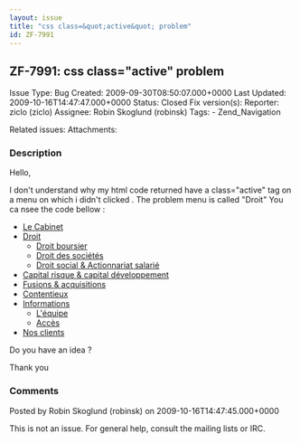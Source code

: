 ```yaml
---
layout: issue
title: "css class=&quot;active&quot; problem"
id: ZF-7991
---
```


ZF-7991: css class="active" problem
-----------------------------------

 Issue Type: Bug Created: 2009-09-30T08:50:07.000+0000 Last Updated: 2009-10-16T14:47:47.000+0000 Status: Closed Fix version(s): 
 Reporter:  ziclo (ziclo)  Assignee:  Robin Skoglund (robinsk)  Tags: - Zend\_Navigation
 
 Related issues: 
 Attachments: 
### Description

Hello,

I don't understand why my html code returned have a class="active" tag on a menu on which i didn't clicked . The problem menu is called "Droit" You ca nsee the code bellow :

- [Le Cabinet](/cabinet/index/cabinet)
- [Droit](#)
  - [Droit boursier](/cabinet/index/droitboursier)
  - [Droit des sociétés](/cabinet/index/droitsocietes)
  - [Droit social & Actionnariat salarié](/cabinet/index/droitsocial)
- [Capital risque & capital développement](/cabinet/index/capital)
- [Fusions & acquisitions](/cabinet/index/fusion)
- [Contentieux](/cabinet/index/contentieux)
- [Informations](#)
  - [L'équipe](/cabinet/index/equipe)
  - [Accès](/cabinet/index/acces)
- [Nos clients](/cabinet/index/clients)
 


Do you have an idea ?

Thank you

 

 

### Comments

Posted by Robin Skoglund (robinsk) on 2009-10-16T14:47:45.000+0000

This is not an issue. For general help, consult the mailing lists or IRC.

 

 
